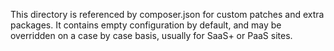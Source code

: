 This directory is referenced by composer.json for custom patches and extra
packages. It contains empty configuration by default, and may be overridden
on a case by case basis, usually for SaaS+ or PaaS sites.
